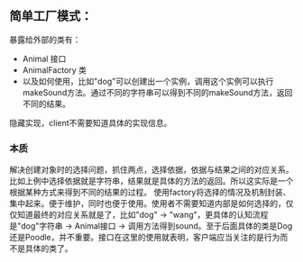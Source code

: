 ## 简单工厂模式：

暴露给外部的类有：
* Animal 接口
* AnimalFactory 类
* 以及如何使用，比如"dog"可以创建出一个实例，调用这个实例可以执行makeSound方法。通过不同的字符串可以得到不同的makeSound方法，返回不同的结果。

隐藏实现，client不需要知道具体的实现信息。

### 本质
解决创建对象时的选择问题，抓住两点，选择依据，依据与结果之间的对应关系。
比如上例中选择依据就是字符串，结果就是具体的方法的返回。所以这实际是一个根据某种方式来得到不同的结果的过程。
使用factory将选择的情况及机制封装、集中起来。便于维护，同时也便于使用。使用者不需要知道内部是如何选择的，仅仅知道最终的对应关系就是了，比如"dog" -> "wang"，更具体的认知流程是"dog"字符串 -> Animal接口 -> 调用方法得到sound。至于后面具体的类是Dog还是Poodle，并不重要。接口在这里的使用就表明，客户端应当关注的是行为而不是具体的类了。
